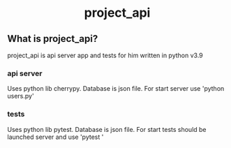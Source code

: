 <div align='center'>
  <h1>project_api</h1>
</div>

## What is project_api?

project_api is api server app and tests for him written in python v3.9

### api server

Uses python lib cherrypy. Database is json file.
For start server use 
'python users.py'

### tests

Uses python lib pytest. Database is json file.
For start tests should be launched server and use
'pytest '
